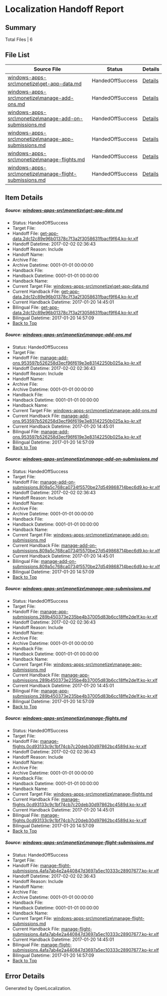 # <a name='report-top'></a> Localization Handoff Report

## Summary
 Total Files | 6

## File List
 Source File | Status | Details 
 ----------- | ------ | ------- 
 [windows-apps-src\monetize\get-app-data.md](https://cpubwin.visualstudio.com/windows-uwp/_git/windows-uwp/commit/f64e849729baa1acad0000390d52b318a0007d52?path=windows-apps-src%2Fmonetize%2Fget-app-data.md&_a=contents) | HandedOffSuccess | [Details](#9c9e590eb30242b48ce2e3e7bffeb47823e05df24482)
 [windows-apps-src\monetize\manage-add-ons.md](https://cpubwin.visualstudio.com/windows-uwp/_git/windows-uwp/commit/f64e849729baa1acad0000390d52b318a0007d52?path=windows-apps-src%2Fmonetize%2Fmanage-add-ons.md&_a=contents) | HandedOffSuccess | [Details](#58c9239b25cc16e0c622a03cb661bdeb47290eb54548)
 [windows-apps-src\monetize\manage-add-on-submissions.md](https://cpubwin.visualstudio.com/windows-uwp/_git/windows-uwp/commit/7461dda85bb7ca1471ba1a3c47de96dd15765d74?path=windows-apps-src%2Fmonetize%2Fmanage-add-on-submissions.md&_a=contents) | HandedOffSuccess | [Details](#ed02e61e6e5bffb0147fd0838f3c27e8ebccce104547)
 [windows-apps-src\monetize\manage-app-submissions.md](https://cpubwin.visualstudio.com/windows-uwp/_git/windows-uwp/commit/f64e849729baa1acad0000390d52b318a0007d52?path=windows-apps-src%2Fmonetize%2Fmanage-app-submissions.md&_a=contents) | HandedOffSuccess | [Details](#54da40c99fa7e4c51b751f5d113ac809980cc8044549)
 [windows-apps-src\monetize\manage-flights.md](https://cpubwin.visualstudio.com/windows-uwp/_git/windows-uwp/commit/7461dda85bb7ca1471ba1a3c47de96dd15765d74?path=windows-apps-src%2Fmonetize%2Fmanage-flights.md&_a=contents) | HandedOffSuccess | [Details](#5df454fea4e630d67ec318d2536a2cbe91e684f84553)
 [windows-apps-src\monetize\manage-flight-submissions.md](https://cpubwin.visualstudio.com/windows-uwp/_git/windows-uwp/commit/7461dda85bb7ca1471ba1a3c47de96dd15765d74?path=windows-apps-src%2Fmonetize%2Fmanage-flight-submissions.md&_a=contents) | HandedOffSuccess | [Details](#676b4e5a22ac8550175fcdeea978c8150b0c573c4552)

## Item Details
##### <a name='9c9e590eb30242b48ce2e3e7bffeb47823e05df24482'></a> Source: [windows-apps-src\monetize\get-app-data.md](https://cpubwin.visualstudio.com/windows-uwp/_git/windows-uwp/commit/f64e849729baa1acad0000390d52b318a0007d52?path=windows-apps-src%2Fmonetize%2Fget-app-data.md&_a=contents)
* Status: HandedOffSuccess
* Target File: 
* Handoff File: [get-app-data.2dc12c89e96b01378c7f3a2f3058631fbacf9f64.ko-kr.xlf](https://cpubwin.visualstudio.com/windows-uwp/_git/WDCLib.handoff/commit/8fbc3bcc40abb9bead88ff8a955ddf1dc0e6a5be?path=ol-handoff%2Fcpubwin%2Fwindows-uwp.ko-kr%2Fmaster%2Fget-app-data.2dc12c89e96b01378c7f3a2f3058631fbacf9f64.ko-kr.xlf&_a=contents)
* Handoff Datetime: 2017-02-02 02:36:43
* Handoff Reason: Include
* Handoff Name: 
* Archive File: 
* Archive Datetime: 0001-01-01 00:00:00
* Handback File: 
* Handback Datetime: 0001-01-01 00:00:00
* Handback Name: 
* Current Target File: [windows-apps-src\monetize\get-app-data.md](https://cpubwin.visualstudio.com/windows-uwp/_git/windows-uwp.ko-kr/commit/a4d788f0b469c2ee8c42ed0df9ecbc86601d238d?path=windows-apps-src%2Fmonetize%2Fget-app-data.md&_a=contents)
* Current Handback File: [get-app-data.2dc12c89e96b01378c7f3a2f3058631fbacf9f64.ko-kr.xlf](https://cpubwin.visualstudio.com/windows-uwp/_git/WDCLib.handback/commit/eb611c044bb399536d724d430e05ea9a4cab7c71?path=ol-handback%2Fcpubwin%2Fwindows-uwp.ko-kr%2Fmaster%2Fget-app-data.2dc12c89e96b01378c7f3a2f3058631fbacf9f64.ko-kr.xlf&_a=contents)
* Current Handback Datetime: 2017-01-20 14:45:01
* Bilingual File: [get-app-data.2dc12c89e96b01378c7f3a2f3058631fbacf9f64.ko-kr.xlf](https://cpubwin.visualstudio.com/windows-uwp/_git/WDCLib.handback/commit/eb611c044bb399536d724d430e05ea9a4cab7c71?path=ol-handback%2Fcpubwin%2Fwindows-uwp.ko-kr%2Fmaster%2Fget-app-data.2dc12c89e96b01378c7f3a2f3058631fbacf9f64.ko-kr.xlf&_a=contents)
* Bilingual Datetime: 2017-01-20 14:57:09
* [Back to Top](#report-top)

##### <a name='58c9239b25cc16e0c622a03cb661bdeb47290eb54548'></a> Source: [windows-apps-src\monetize\manage-add-ons.md](https://cpubwin.visualstudio.com/windows-uwp/_git/windows-uwp/commit/f64e849729baa1acad0000390d52b318a0007d52?path=windows-apps-src%2Fmonetize%2Fmanage-add-ons.md&_a=contents)
* Status: HandedOffSuccess
* Target File: 
* Handoff File: [manage-add-ons.953597b526258d3ecf96f619e3e83142250b025a.ko-kr.xlf](https://cpubwin.visualstudio.com/windows-uwp/_git/WDCLib.handoff/commit/8fbc3bcc40abb9bead88ff8a955ddf1dc0e6a5be?path=ol-handoff%2Fcpubwin%2Fwindows-uwp.ko-kr%2Fmaster%2Fmanage-add-ons.953597b526258d3ecf96f619e3e83142250b025a.ko-kr.xlf&_a=contents)
* Handoff Datetime: 2017-02-02 02:36:43
* Handoff Reason: Include
* Handoff Name: 
* Archive File: 
* Archive Datetime: 0001-01-01 00:00:00
* Handback File: 
* Handback Datetime: 0001-01-01 00:00:00
* Handback Name: 
* Current Target File: [windows-apps-src\monetize\manage-add-ons.md](https://cpubwin.visualstudio.com/windows-uwp/_git/windows-uwp.ko-kr/commit/a4d788f0b469c2ee8c42ed0df9ecbc86601d238d?path=windows-apps-src%2Fmonetize%2Fmanage-add-ons.md&_a=contents)
* Current Handback File: [manage-add-ons.953597b526258d3ecf96f619e3e83142250b025a.ko-kr.xlf](https://cpubwin.visualstudio.com/windows-uwp/_git/WDCLib.handback/commit/eb611c044bb399536d724d430e05ea9a4cab7c71?path=ol-handback%2Fcpubwin%2Fwindows-uwp.ko-kr%2Fmaster%2Fmanage-add-ons.953597b526258d3ecf96f619e3e83142250b025a.ko-kr.xlf&_a=contents)
* Current Handback Datetime: 2017-01-20 14:45:01
* Bilingual File: [manage-add-ons.953597b526258d3ecf96f619e3e83142250b025a.ko-kr.xlf](https://cpubwin.visualstudio.com/windows-uwp/_git/WDCLib.handback/commit/eb611c044bb399536d724d430e05ea9a4cab7c71?path=ol-handback%2Fcpubwin%2Fwindows-uwp.ko-kr%2Fmaster%2Fmanage-add-ons.953597b526258d3ecf96f619e3e83142250b025a.ko-kr.xlf&_a=contents)
* Bilingual Datetime: 2017-01-20 14:57:09
* [Back to Top](#report-top)

##### <a name='ed02e61e6e5bffb0147fd0838f3c27e8ebccce104547'></a> Source: [windows-apps-src\monetize\manage-add-on-submissions.md](https://cpubwin.visualstudio.com/windows-uwp/_git/windows-uwp/commit/7461dda85bb7ca1471ba1a3c47de96dd15765d74?path=windows-apps-src%2Fmonetize%2Fmanage-add-on-submissions.md&_a=contents)
* Status: HandedOffSuccess
* Target File: 
* Handoff File: [manage-add-on-submissions.809a5c768ca0734f5570be27d549868714bec6d9.ko-kr.xlf](https://cpubwin.visualstudio.com/windows-uwp/_git/WDCLib.handoff/commit/8fbc3bcc40abb9bead88ff8a955ddf1dc0e6a5be?path=ol-handoff%2Fcpubwin%2Fwindows-uwp.ko-kr%2Fmaster%2Fmanage-add-on-submissions.809a5c768ca0734f5570be27d549868714bec6d9.ko-kr.xlf&_a=contents)
* Handoff Datetime: 2017-02-02 02:36:43
* Handoff Reason: Include
* Handoff Name: 
* Archive File: 
* Archive Datetime: 0001-01-01 00:00:00
* Handback File: 
* Handback Datetime: 0001-01-01 00:00:00
* Handback Name: 
* Current Target File: [windows-apps-src\monetize\manage-add-on-submissions.md](https://cpubwin.visualstudio.com/windows-uwp/_git/windows-uwp.ko-kr/commit/a4d788f0b469c2ee8c42ed0df9ecbc86601d238d?path=windows-apps-src%2Fmonetize%2Fmanage-add-on-submissions.md&_a=contents)
* Current Handback File: [manage-add-on-submissions.809a5c768ca0734f5570be27d549868714bec6d9.ko-kr.xlf](https://cpubwin.visualstudio.com/windows-uwp/_git/WDCLib.handback/commit/eb611c044bb399536d724d430e05ea9a4cab7c71?path=ol-handback%2Fcpubwin%2Fwindows-uwp.ko-kr%2Fmaster%2Fmanage-add-on-submissions.809a5c768ca0734f5570be27d549868714bec6d9.ko-kr.xlf&_a=contents)
* Current Handback Datetime: 2017-01-20 14:45:01
* Bilingual File: [manage-add-on-submissions.809a5c768ca0734f5570be27d549868714bec6d9.ko-kr.xlf](https://cpubwin.visualstudio.com/windows-uwp/_git/WDCLib.handback/commit/eb611c044bb399536d724d430e05ea9a4cab7c71?path=ol-handback%2Fcpubwin%2Fwindows-uwp.ko-kr%2Fmaster%2Fmanage-add-on-submissions.809a5c768ca0734f5570be27d549868714bec6d9.ko-kr.xlf&_a=contents)
* Bilingual Datetime: 2017-01-20 14:57:09
* [Back to Top](#report-top)

##### <a name='54da40c99fa7e4c51b751f5d113ac809980cc8044549'></a> Source: [windows-apps-src\monetize\manage-app-submissions.md](https://cpubwin.visualstudio.com/windows-uwp/_git/windows-uwp/commit/f64e849729baa1acad0000390d52b318a0007d52?path=windows-apps-src%2Fmonetize%2Fmanage-app-submissions.md&_a=contents)
* Status: HandedOffSuccess
* Target File: 
* Handoff File: [manage-app-submissions.289b450373e235be4b37005d83b6cc18ffe2de1f.ko-kr.xlf](https://cpubwin.visualstudio.com/windows-uwp/_git/WDCLib.handoff/commit/8fbc3bcc40abb9bead88ff8a955ddf1dc0e6a5be?path=ol-handoff%2Fcpubwin%2Fwindows-uwp.ko-kr%2Fmaster%2Fmanage-app-submissions.289b450373e235be4b37005d83b6cc18ffe2de1f.ko-kr.xlf&_a=contents)
* Handoff Datetime: 2017-02-02 02:36:43
* Handoff Reason: Include
* Handoff Name: 
* Archive File: 
* Archive Datetime: 0001-01-01 00:00:00
* Handback File: 
* Handback Datetime: 0001-01-01 00:00:00
* Handback Name: 
* Current Target File: [windows-apps-src\monetize\manage-app-submissions.md](https://cpubwin.visualstudio.com/windows-uwp/_git/windows-uwp.ko-kr/commit/a4d788f0b469c2ee8c42ed0df9ecbc86601d238d?path=windows-apps-src%2Fmonetize%2Fmanage-app-submissions.md&_a=contents)
* Current Handback File: [manage-app-submissions.289b450373e235be4b37005d83b6cc18ffe2de1f.ko-kr.xlf](https://cpubwin.visualstudio.com/windows-uwp/_git/WDCLib.handback/commit/eb611c044bb399536d724d430e05ea9a4cab7c71?path=ol-handback%2Fcpubwin%2Fwindows-uwp.ko-kr%2Fmaster%2Fmanage-app-submissions.289b450373e235be4b37005d83b6cc18ffe2de1f.ko-kr.xlf&_a=contents)
* Current Handback Datetime: 2017-01-20 14:45:01
* Bilingual File: [manage-app-submissions.289b450373e235be4b37005d83b6cc18ffe2de1f.ko-kr.xlf](https://cpubwin.visualstudio.com/windows-uwp/_git/WDCLib.handback/commit/eb611c044bb399536d724d430e05ea9a4cab7c71?path=ol-handback%2Fcpubwin%2Fwindows-uwp.ko-kr%2Fmaster%2Fmanage-app-submissions.289b450373e235be4b37005d83b6cc18ffe2de1f.ko-kr.xlf&_a=contents)
* Bilingual Datetime: 2017-01-20 14:57:09
* [Back to Top](#report-top)

##### <a name='5df454fea4e630d67ec318d2536a2cbe91e684f84553'></a> Source: [windows-apps-src\monetize\manage-flights.md](https://cpubwin.visualstudio.com/windows-uwp/_git/windows-uwp/commit/7461dda85bb7ca1471ba1a3c47de96dd15765d74?path=windows-apps-src%2Fmonetize%2Fmanage-flights.md&_a=contents)
* Status: HandedOffSuccess
* Target File: 
* Handoff File: [manage-flights.0cd93133c9c1bf74cb7c20deb30d97862bc4589d.ko-kr.xlf](https://cpubwin.visualstudio.com/windows-uwp/_git/WDCLib.handoff/commit/8fbc3bcc40abb9bead88ff8a955ddf1dc0e6a5be?path=ol-handoff%2Fcpubwin%2Fwindows-uwp.ko-kr%2Fmaster%2Fmanage-flights.0cd93133c9c1bf74cb7c20deb30d97862bc4589d.ko-kr.xlf&_a=contents)
* Handoff Datetime: 2017-02-02 02:36:43
* Handoff Reason: Include
* Handoff Name: 
* Archive File: 
* Archive Datetime: 0001-01-01 00:00:00
* Handback File: 
* Handback Datetime: 0001-01-01 00:00:00
* Handback Name: 
* Current Target File: [windows-apps-src\monetize\manage-flights.md](https://cpubwin.visualstudio.com/windows-uwp/_git/windows-uwp.ko-kr/commit/a4d788f0b469c2ee8c42ed0df9ecbc86601d238d?path=windows-apps-src%2Fmonetize%2Fmanage-flights.md&_a=contents)
* Current Handback File: [manage-flights.0cd93133c9c1bf74cb7c20deb30d97862bc4589d.ko-kr.xlf](https://cpubwin.visualstudio.com/windows-uwp/_git/WDCLib.handback/commit/eb611c044bb399536d724d430e05ea9a4cab7c71?path=ol-handback%2Fcpubwin%2Fwindows-uwp.ko-kr%2Fmaster%2Fmanage-flights.0cd93133c9c1bf74cb7c20deb30d97862bc4589d.ko-kr.xlf&_a=contents)
* Current Handback Datetime: 2017-01-20 14:45:01
* Bilingual File: [manage-flights.0cd93133c9c1bf74cb7c20deb30d97862bc4589d.ko-kr.xlf](https://cpubwin.visualstudio.com/windows-uwp/_git/WDCLib.handback/commit/eb611c044bb399536d724d430e05ea9a4cab7c71?path=ol-handback%2Fcpubwin%2Fwindows-uwp.ko-kr%2Fmaster%2Fmanage-flights.0cd93133c9c1bf74cb7c20deb30d97862bc4589d.ko-kr.xlf&_a=contents)
* Bilingual Datetime: 2017-01-20 14:57:09
* [Back to Top](#report-top)

##### <a name='676b4e5a22ac8550175fcdeea978c8150b0c573c4552'></a> Source: [windows-apps-src\monetize\manage-flight-submissions.md](https://cpubwin.visualstudio.com/windows-uwp/_git/windows-uwp/commit/7461dda85bb7ca1471ba1a3c47de96dd15765d74?path=windows-apps-src%2Fmonetize%2Fmanage-flight-submissions.md&_a=contents)
* Status: HandedOffSuccess
* Target File: 
* Handoff File: [manage-flight-submissions.4afa7ab4e2a440847d3697a5ec10333c28907677.ko-kr.xlf](https://cpubwin.visualstudio.com/windows-uwp/_git/WDCLib.handoff/commit/8fbc3bcc40abb9bead88ff8a955ddf1dc0e6a5be?path=ol-handoff%2Fcpubwin%2Fwindows-uwp.ko-kr%2Fmaster%2Fmanage-flight-submissions.4afa7ab4e2a440847d3697a5ec10333c28907677.ko-kr.xlf&_a=contents)
* Handoff Datetime: 2017-02-02 02:36:43
* Handoff Reason: Include
* Handoff Name: 
* Archive File: 
* Archive Datetime: 0001-01-01 00:00:00
* Handback File: 
* Handback Datetime: 0001-01-01 00:00:00
* Handback Name: 
* Current Target File: [windows-apps-src\monetize\manage-flight-submissions.md](https://cpubwin.visualstudio.com/windows-uwp/_git/windows-uwp.ko-kr/commit/a4d788f0b469c2ee8c42ed0df9ecbc86601d238d?path=windows-apps-src%2Fmonetize%2Fmanage-flight-submissions.md&_a=contents)
* Current Handback File: [manage-flight-submissions.4afa7ab4e2a440847d3697a5ec10333c28907677.ko-kr.xlf](https://cpubwin.visualstudio.com/windows-uwp/_git/WDCLib.handback/commit/eb611c044bb399536d724d430e05ea9a4cab7c71?path=ol-handback%2Fcpubwin%2Fwindows-uwp.ko-kr%2Fmaster%2Fmanage-flight-submissions.4afa7ab4e2a440847d3697a5ec10333c28907677.ko-kr.xlf&_a=contents)
* Current Handback Datetime: 2017-01-20 14:45:01
* Bilingual File: [manage-flight-submissions.4afa7ab4e2a440847d3697a5ec10333c28907677.ko-kr.xlf](https://cpubwin.visualstudio.com/windows-uwp/_git/WDCLib.handback/commit/eb611c044bb399536d724d430e05ea9a4cab7c71?path=ol-handback%2Fcpubwin%2Fwindows-uwp.ko-kr%2Fmaster%2Fmanage-flight-submissions.4afa7ab4e2a440847d3697a5ec10333c28907677.ko-kr.xlf&_a=contents)
* Bilingual Datetime: 2017-01-20 14:57:09
* [Back to Top](#report-top)


## Error Details

Generated by OpenLocalization.
